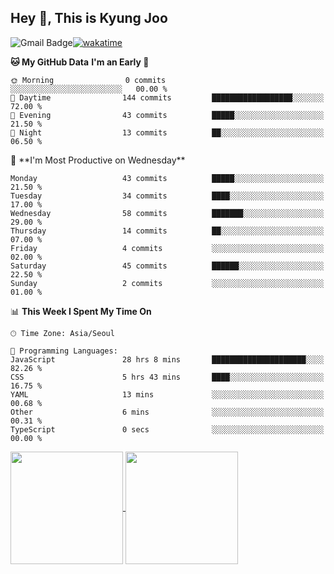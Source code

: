 ## Hey 👋, This is Kyung Joo

![Gmail Badge](https://img.shields.io/badge/Gmail-d14836?style=flat-square&logo=Gmail&logoColor=white&link=mailto:joou3982@gmail.com)[![wakatime](https://wakatime.com/badge/user/018d1ca9-f45f-41c7-8716-a5f010f313d0.svg)](https://wakatime.com/@018d1ca9-f45f-41c7-8716-a5f010f313d0)



<!--START_SECTION:waka-->
**🐱 My GitHub Data** 
<a>
**I'm an Early 🐤** 

```text
🌞 Morning                0 commits           ░░░░░░░░░░░░░░░░░░░░░░░░░   00.00 % 
🌆 Daytime                144 commits         ██████████████████░░░░░░░   72.00 % 
🌃 Evening                43 commits          █████░░░░░░░░░░░░░░░░░░░░   21.50 % 
🌙 Night                  13 commits          ██░░░░░░░░░░░░░░░░░░░░░░░   06.50 % 
```
</a>

<a>
  📅 **I'm Most Productive on Wednesday** 

```text
Monday                   43 commits          █████░░░░░░░░░░░░░░░░░░░░   21.50 % 
Tuesday                  34 commits          ████░░░░░░░░░░░░░░░░░░░░░   17.00 % 
Wednesday                58 commits          ███████░░░░░░░░░░░░░░░░░░   29.00 % 
Thursday                 14 commits          ██░░░░░░░░░░░░░░░░░░░░░░░   07.00 % 
Friday                   4 commits           ░░░░░░░░░░░░░░░░░░░░░░░░░   02.00 % 
Saturday                 45 commits          ██████░░░░░░░░░░░░░░░░░░░   22.50 % 
Sunday                   2 commits           ░░░░░░░░░░░░░░░░░░░░░░░░░   01.00 % 
```
</a>



📊 **This Week I Spent My Time On** 

```text
🕑︎ Time Zone: Asia/Seoul

💬 Programming Languages: 
JavaScript               28 hrs 8 mins       █████████████████████░░░░   82.26 % 
CSS                      5 hrs 43 mins       ████░░░░░░░░░░░░░░░░░░░░░   16.75 % 
YAML                     13 mins             ░░░░░░░░░░░░░░░░░░░░░░░░░   00.68 % 
Other                    6 mins              ░░░░░░░░░░░░░░░░░░░░░░░░░   00.31 % 
TypeScript               0 secs              ░░░░░░░░░░░░░░░░░░░░░░░░░   00.00 % 

```
<!--END_SECTION:waka-->

<a href="https://github.com/kzoou2/github-readme-stats">
  <img height=180 align="center" src="https://github-readme-stats.vercel.app/api?username=kzoou2&show_icons=true&theme=ayu-mirage" />
</a>
<a href="https://github.com/anuraghazra/convoychat">
  <img height=180 align="center" src="https://github-readme-stats.vercel.app/api/top-langs?username=kzoou2&layout=compact&langs_count=8&card_width=320&theme=ayu-mirage" />
</a>


